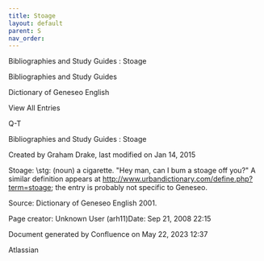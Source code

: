 ```yaml
---
title: Stoage
layout: default
parent: S
nav_order:
---
```


Bibliographies and Study Guides : Stoage

Bibliographies and Study Guides

Dictionary of Geneseo English

View All Entries

Q-T

Bibliographies and Study Guides : Stoage

Created by  Graham Drake, last modified on Jan 14, 2015

Stoage: \stg\: (noun) a cigarette. &quot;Hey man, can I bum a stoage off you?&quot;  A similar definition appears at http://www.urbandictionary.com/define.php?term=stoage; the entry is probably not specific to Geneseo.

Source: Dictionary of Geneseo English 2001.

Page creator: Unknown User (arh11)Date: Sep 21, 2008 22:15

Document generated by Confluence on May 22, 2023 12:37

Atlassian
